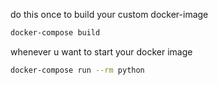 do this once to build your custom docker-image

```bash
docker-compose build
```

whenever u want to start your docker image

```bash
docker-compose run --rm python
```